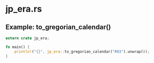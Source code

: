 # jp_era.rs

## Example: to_gregorian_calendar()

```rust
extern crate jp_era;

fn main() {
    println!("{}", jp_era::to_gregorian_calendar("R03").unwrap());
}
```
